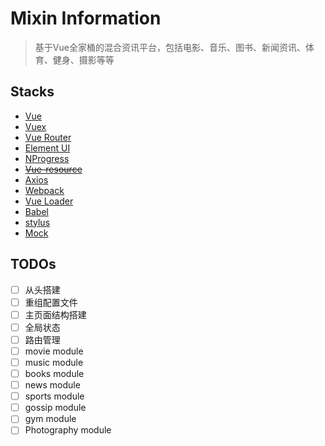 # Mixin Information

> 基于Vue全家桶的混合资讯平台，包括电影、音乐、图书、新闻资讯、体育、健身、摄影等等

## Stacks
- [Vue](http://vuejs.org/)
- [Vuex](https://github.com/vuejs/vuex)
- [Vue Router](https://github.com/vuejs/vue-router)
- [Element UI](https://github.com/ElemeFE/element)
- [NProgress](https://github.com/rstacruz/nprogress)
- ~~[Vue-resource](https://github.com/pagekit/vue-resource)~~
- [Axios](https://github.com/mzabriskie/axios)
- [Webpack](https://webpack.js.org/)
- [Vue Loader](http://vuejs.github.io/vue-loader)
- [Babel](https://babeljs.io/)
- [stylus](http://www.zhangxinxu.com/jq/stylus/conditionals.php)
- [Mock](http://mockjs.com/)

## TODOs


- [ ] 从头搭建
- [ ] 重组配置文件
- [ ] 主页面结构搭建
- [ ] 全局状态
- [ ] 路由管理
- [ ] movie module
- [ ] music module
- [ ] books module
- [ ] news module
- [ ] sports module
- [ ] gossip module
- [ ] gym module
- [ ] Photography module
